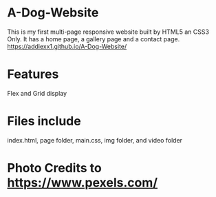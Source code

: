 # A-Dog-Website
This is my first multi-page responsive website built by HTML5 an CSS3 Only. 
It has a home page, a gallery page and a contact page.
https://addiexx1.github.io/A-Dog-Website/

# Features
Flex and Grid display

# Files include
index.html,
page folder,
main.css,
img folder,
and video folder

# Photo Credits to https://www.pexels.com/

